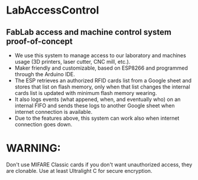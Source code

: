 # LabAccessControl

## FabLab access and machine control system proof-of-concept
* We use this system to manage access to our laboratory and machines usage (3D printers, laser cutter, CNC mill, etc.).
* Maker friendly and customizable, based on ESP8266 and programmed through the Arduino IDE.
* The ESP retrieves an authorized RFID cards list from a Google sheet and stores that list on flash memory, only when that list changes the internal cards list is updated with minimum flash memory wearing.
* It also logs events (what appened, when, and eventually who) on an internal FIFO and sends these logs to another Google sheet when internet connection is available.
* Due to the features above, this system can work also when internet connection goes down.

# WARNING:
Don't use MIFARE Classic cards if you don't want unauthorized access, they are clonable. Use at least Ultralight C for secure encryption.
